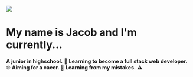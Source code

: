 ![](https://komarev.com/ghpvc/?username=jacobreidwd&color=ff69b4)

# My name is Jacob and I'm currently... 
**A junior in highschool.** 🎒
**Learning to become a full stack web developer.** 🌐
**Aiming for a caeer.** 🌱
**Learning from my mistakes.** ⚠️
